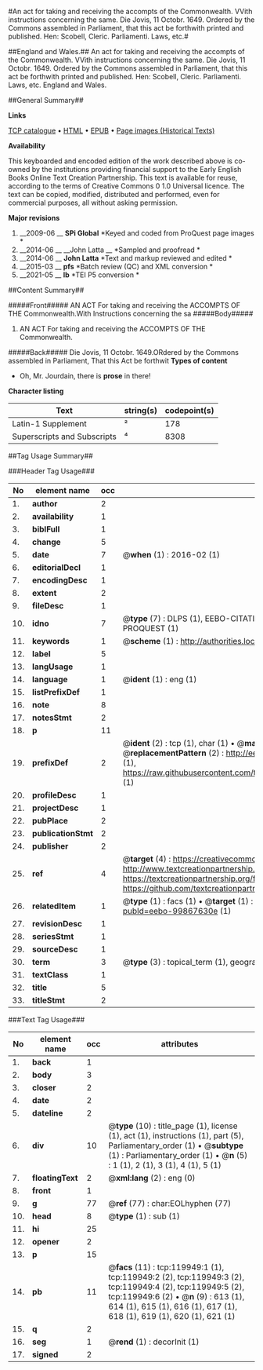 #An act for taking and receiving the accompts of the Commonwealth. VVith instructions concerning the same. Die Jovis, 11 Octobr. 1649. Ordered by the Commons assembled in Parliament, that this act be forthwith printed and published. Hen: Scobell, Cleric. Parliamenti. Laws, etc.#

##England and Wales.##
An act for taking and receiving the accompts of the Commonwealth. VVith instructions concerning the same. Die Jovis, 11 Octobr. 1649. Ordered by the Commons assembled in Parliament, that this act be forthwith printed and published. Hen: Scobell, Cleric. Parliamenti.
Laws, etc.
England and Wales.

##General Summary##

**Links**

[TCP catalogue](http://www.ota.ox.ac.uk/tcp/)  • 
[HTML](http://tei.it.ox.ac.uk/tcp/Texts-HTML/free/A74/A74346.html)  • 
[EPUB](http://tei.it.ox.ac.uk/tcp/Texts-EPUB/free/A74/A74346.epub) • 
[Page images (Historical Texts)](https://historicaltexts.jisc.ac.uk/eebo-99867630e)

**Availability**

This keyboarded and encoded edition of the work described above is co-owned by the
    institutions providing financial support to the Early English Books Online Text Creation
    Partnership. This text is available for reuse, according to the terms of  Creative Commons 0 1.0 Universal
    licence. The text can be copied, modified, distributed and performed, even for commercial
    purposes, all without asking permission.

**Major revisions**

1. __2009-06 __ __SPi Global__ *Keyed and coded from ProQuest page images *
1. __2014-06 __ __John Latta __ *Sampled and proofread *
1. __2014-06 __ __John Latta__ *Text and markup reviewed and edited *
1. __2015-03 __ __pfs__ *Batch review (QC) and XML conversion *
1. __2021-05 __ __lb__ *TEI P5 conversion *

##Content Summary##

#####Front#####
AN ACT For taking and receiving the ACCOMPTS OF THE Commonwealth.With Instructions concerning the sa
#####Body#####

1. AN ACT For taking and receiving the ACCOMPTS OF THE Commonwealth.

#####Back#####
Die Jovis, 11 Octobr. 1649.ORdered by the Commons assembled in Parliament, That this Act be forthwit
**Types of content**

  * Oh, Mr. Jourdain, there is **prose** in there!

**Character listing**


|Text|string(s)|codepoint(s)|
|---|---|---|
|Latin-1 Supplement|²|178|
|Superscripts             and Subscripts|⁴|8308|

##Tag Usage Summary##

###Header Tag Usage###

|No|element name|occ|attributes|
|---|---|---|---|
|1.|__author__|2||
|2.|__availability__|1||
|3.|__biblFull__|1||
|4.|__change__|5||
|5.|__date__|7| @__when__ (1) : 2016-02 (1)|
|6.|__editorialDecl__|1||
|7.|__encodingDesc__|1||
|8.|__extent__|2||
|9.|__fileDesc__|1||
|10.|__idno__|7| @__type__ (7) : DLPS (1), EEBO-CITATION (1), VID (1), EEBO-PROQUEST (1), STC (2), PROQUEST (1)|
|11.|__keywords__|1| @__scheme__ (1) : http://authorities.loc.gov/ (1)|
|12.|__label__|5||
|13.|__langUsage__|1||
|14.|__language__|1| @__ident__ (1) : eng (1)|
|15.|__listPrefixDef__|1||
|16.|__note__|8||
|17.|__notesStmt__|2||
|18.|__p__|11||
|19.|__prefixDef__|2| @__ident__ (2) : tcp (1), char (1)  •  @__matchPattern__ (2) : ([0-9\-]+):([0-9IVX]+) (1), (.+) (1)  •  @__replacementPattern__ (2) : http://eebo.chadwyck.com/downloadtiff?vid=$1&page=$2 (1), https://raw.githubusercontent.com/textcreationpartnership/Texts/master/tcpchars.xml#$1 (1)|
|20.|__profileDesc__|1||
|21.|__projectDesc__|1||
|22.|__pubPlace__|2||
|23.|__publicationStmt__|2||
|24.|__publisher__|2||
|25.|__ref__|4| @__target__ (4) : https://creativecommons.org/publicdomain/zero/1.0/ (1), http://www.textcreationpartnership.org/docs/. (1), https://textcreationpartnership.org/faq/#faq05 (1), https://github.com/textcreationpartnership (1)|
|26.|__relatedItem__|1| @__type__ (1) : facs (1)  •  @__target__ (1) : https://data.historicaltexts.jisc.ac.uk/view?pubId=eebo-99867630e (1)|
|27.|__revisionDesc__|1||
|28.|__seriesStmt__|1||
|29.|__sourceDesc__|1||
|30.|__term__|3| @__type__ (3) : topical_term (1), geographic_name (2)|
|31.|__textClass__|1||
|32.|__title__|5||
|33.|__titleStmt__|2||


###Text Tag Usage###

|No|element name|occ|attributes|
|---|---|---|---|
|1.|__back__|1||
|2.|__body__|3||
|3.|__closer__|2||
|4.|__date__|2||
|5.|__dateline__|2||
|6.|__div__|10| @__type__ (10) : title_page (1), license (1), act (1), instructions (1), part (5), Parliamentary_order (1)  •  @__subtype__ (1) : Parliamentary_order (1)  •  @__n__ (5) : 1 (1), 2 (1), 3 (1), 4 (1), 5 (1)|
|7.|__floatingText__|2| @__xml:lang__ (2) : eng (0)|
|8.|__front__|1||
|9.|__g__|77| @__ref__ (77) : char:EOLhyphen (77)|
|10.|__head__|8| @__type__ (1) : sub (1)|
|11.|__hi__|25||
|12.|__opener__|2||
|13.|__p__|15||
|14.|__pb__|11| @__facs__ (11) : tcp:119949:1 (1), tcp:119949:2 (2), tcp:119949:3 (2), tcp:119949:4 (2), tcp:119949:5 (2), tcp:119949:6 (2)  •  @__n__ (9) : 613 (1), 614 (1), 615 (1), 616 (1), 617 (1), 618 (1), 619 (1), 620 (1), 621 (1)|
|15.|__q__|2||
|16.|__seg__|1| @__rend__ (1) : decorInit (1)|
|17.|__signed__|2||
